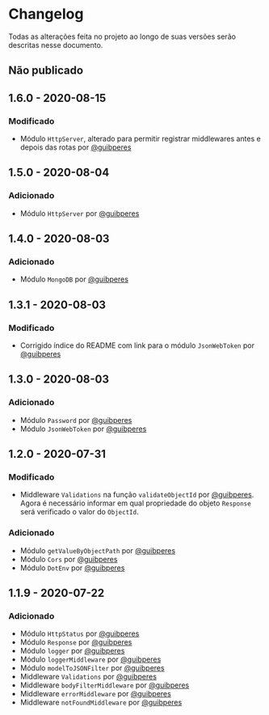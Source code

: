 # Changelog

Todas as alterações feita no projeto ao longo de suas versões serão descritas nesse documento.

## Não publicado

## 1.6.0 - 2020-08-15

### Modificado

- Módulo `HttpServer`, alterado para permitir registrar middlewares antes e depois das rotas por [@guibperes](https://github.com/guibperes)

## 1.5.0 - 2020-08-04

### Adicionado

- Módulo `HttpServer` por [@guibperes](https://github.com/guibperes)

## 1.4.0 - 2020-08-03

### Adicionado

- Módulo `MongoDB` por [@guibperes](https://github.com/guibperes)

## 1.3.1 - 2020-08-03

### Modificado

- Corrigido índice do README com link para o módulo `JsonWebToken` por [@guibperes](https://github.com/guibperes)

## 1.3.0 - 2020-08-03

### Adicionado

- Módulo `Password` por [@guibperes](https://github.com/guibperes)
- Módulo `JsonWebToken` por [@guibperes](https://github.com/guibperes)

## 1.2.0 - 2020-07-31

### Modificado

- Middleware `Validations` na função `validateObjectId` por [@guibperes](https://github.com/guibperes). Agora é necessário informar em qual propriedade do objeto `Response` será verificado o valor do `ObjectId`.

### Adicionado

- Módulo `getValueByObjectPath` por [@guibperes](https://github.com/guibperes)
- Módulo `Cors` por [@guibperes](https://github.com/guibperes)
- Módulo `DotEnv` por [@guibperes](https://github.com/guibperes)

## 1.1.9 - 2020-07-22

### Adicionado

- Módulo `HttpStatus` por [@guibperes](https://github.com/guibperes)
- Módulo `Response` por [@guibperes](https://github.com/guibperes)
- Módulo `logger` por [@guibperes](https://github.com/guibperes)
- Módulo `loggerMiddleware` por [@guibperes](https://github.com/guibperes)
- Módulo `modelToJSONFilter` por [@guibperes](https://github.com/guibperes)
- Middleware `Validations` por [@guibperes](https://github.com/guibperes)
- Middleware `bodyFilterMiddleware` por [@guibperes](https://github.com/guibperes)
- Middleware `errorMiddleware` por [@guibperes](https://github.com/guibperes)
- Middleware `notFoundMiddleware` por [@guibperes](https://github.com/guibperes)

